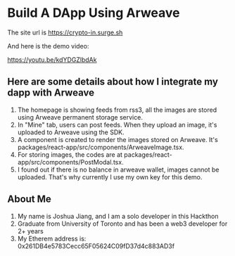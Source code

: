 # Build A DApp Using Arweave

The site url is https://crypto-in.surge.sh

And here is the demo video:

https://youtu.be/kdYDGZlbdAk

## Here are some details about how I integrate my dapp with Arweave

1. The homepage is showing feeds from rss3, all the images are stored using Arweave permanent storage service.
2. In "Mine" tab, users can post feeds. When they upload an image, it's uploaded to Arweave using the SDK.
3. A component is created to render the images stored on Arweave. It's packages/react-app/src/components/ArweaveImage.tsx.
4. For storing images, the codes are at packages/react-app/src/components/PostModal.tsx.
5. I found out if there is no balance in arweave wallet, images cannot be uploaded. That's why currently I use my own key for this demo.


## About Me
 
 1. My name is Joshua Jiang, and I am a solo developer in this Hackthon
 2. Graduate from University of Toronto and has been a web3 developer for 2+ years
 3. My Etherem address is: 0x261DB4e5783Cecc65F05624C09fD37d4c883AD3f
